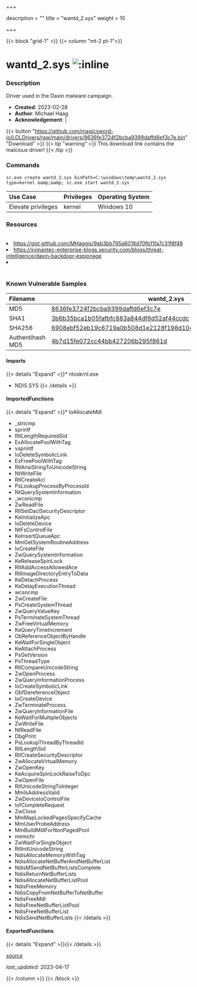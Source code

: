+++

description = ""
title = "wantd_2.sys"
weight = 10

+++


{{< block "grid-1" >}}
{{< column "mt-2 pt-1">}}


# wantd_2.sys ![:inline](/images/twitter_verified.png) 


### Description

Driver used in the Daxin malware campaign.

- **Created**: 2023-02-28
- **Author**: Michael Haag
- **Acknowledgement**:  | [](https://twitter.com/)

{{< button "https://github.com/magicsword-io/LOLDrivers/raw/main/drivers/8636fe3724f2bcba9399daffd6ef3c7e.bin" "Download" >}}
{{< tip "warning" >}}
This download link contains the malcious driver!
{{< /tip >}}

### Commands

```
sc.exe create wantd_2.sys binPath=C:\windows\temp\wantd_2.sys type=kernel &amp;&amp; sc.exe start wantd_2.sys
```

| Use Case | Privileges | Operating System | 
|:---- | ---- | ---- |
| Elevate privileges | kernel | Windows 10 |

### Resources
<br>
<li><a href="https://gist.github.com/MHaggis/9ab3bb795a6018d70fb11fa7c31f8f48">https://gist.github.com/MHaggis/9ab3bb795a6018d70fb11fa7c31f8f48</a></li>
<li><a href="https://symantec-enterprise-blogs.security.com/blogs/threat-intelligence/daxin-backdoor-espionage">https://symantec-enterprise-blogs.security.com/blogs/threat-intelligence/daxin-backdoor-espionage</a></li>
<li><a href=""></a></li>
<br>

### Known Vulnerable Samples

| Filename | wantd_2.sys |
|:---- | ---- | 
| MD5 | <a href="https://www.virustotal.com/gui/file/8636fe3724f2bcba9399daffd6ef3c7e">8636fe3724f2bcba9399daffd6ef3c7e</a> |
| SHA1 | <a href="https://www.virustotal.com/gui/file/3b6b35bca1b05fafbfc883a844df6d52af44ccdc">3b6b35bca1b05fafbfc883a844df6d52af44ccdc</a> |
| SHA256 | <a href="https://www.virustotal.com/gui/file/6908ebf52eb19c6719a0b508d1e2128f198d10441551cbfb9f4031d382f5229f">6908ebf52eb19c6719a0b508d1e2128f198d10441551cbfb9f4031d382f5229f</a> |
| Authentihash MD5 | <a href="https://www.virustotal.com/gui/search/authentihash%253A4b7d15fe072cc44bb427206b295f861d">4b7d15fe072cc44bb427206b295f861d</a> || Authentihash SHA1 | <a href="https://www.virustotal.com/gui/search/authentihash%253A2edc9b891f72f204bee80618058f921a3f6fb5a1">2edc9b891f72f204bee80618058f921a3f6fb5a1</a> || Authentihash SHA256 | <a href="https://www.virustotal.com/gui/search/authentihash%253A25d16b2b53fc7b52a65616ab7fc04a503946c20fe96556681bfaddd589401f4a">25d16b2b53fc7b52a65616ab7fc04a503946c20fe96556681bfaddd589401f4a</a> || Publisher | Anhua Xinda (Beijing) Technology Co., Ltd. || Signature | S, i, g, n, e, d   || Date | 7:52 AM 4/30/2014 || Company | Microsoft Corporation || Description | WAN Transport Driver || Product | Microsoft Windows Operating System || OriginalFilename | wantd.sys |
#### Imports
{{< details "Expand" >}}* ntoskrnl.exe
* NDIS.SYS
{{< /details >}}
#### ImportedFunctions
{{< details "Expand" >}}* IoAllocateMdl
* _stricmp
* sprintf
* RtlLengthRequiredSid
* ExAllocatePoolWithTag
* vsprintf
* IoDeleteSymbolicLink
* ExFreePoolWithTag
* RtlAnsiStringToUnicodeString
* NtWriteFile
* RtlCreateAcl
* PsLookupProcessByProcessId
* NtQuerySystemInformation
* _wcsnicmp
* ZwReadFile
* RtlSetDaclSecurityDescriptor
* KeInitializeApc
* IoDeleteDevice
* NtFsControlFile
* KeInsertQueueApc
* MmGetSystemRoutineAddress
* IoCreateFile
* ZwQuerySystemInformation
* KeReleaseSpinLock
* RtlAddAccessAllowedAce
* RtlImageDirectoryEntryToData
* KeDetachProcess
* KeDelayExecutionThread
* wcsncmp
* ZwCreateFile
* PsCreateSystemThread
* ZwQueryValueKey
* PsTerminateSystemThread
* ZwFreeVirtualMemory
* KeQueryTimeIncrement
* ObReferenceObjectByHandle
* KeWaitForSingleObject
* KeAttachProcess
* PsGetVersion
* PsThreadType
* RtlCompareUnicodeString
* ZwOpenProcess
* ZwQueryInformationProcess
* IoCreateSymbolicLink
* ObfDereferenceObject
* IoCreateDevice
* ZwTerminateProcess
* ZwQueryInformationFile
* KeWaitForMultipleObjects
* ZwWriteFile
* NtReadFile
* DbgPrint
* PsLookupThreadByThreadId
* RtlLengthSid
* RtlCreateSecurityDescriptor
* ZwAllocateVirtualMemory
* ZwOpenKey
* KeAcquireSpinLockRaiseToDpc
* ZwOpenFile
* RtlUnicodeStringToInteger
* MmIsAddressValid
* ZwDeviceIoControlFile
* IofCompleteRequest
* ZwClose
* MmMapLockedPagesSpecifyCache
* MmUserProbeAddress
* MmBuildMdlForNonPagedPool
* memchr
* ZwWaitForSingleObject
* RtlInitUnicodeString
* NdisAllocateMemoryWithTag
* NdisAllocateNetBufferAndNetBufferList
* NdisMSendNetBufferListsComplete
* NdisReturnNetBufferLists
* NdisAllocateNetBufferListPool
* NdisFreeMemory
* NdisCopyFromNetBufferToNetBuffer
* NdisFreeMdl
* NdisFreeNetBufferListPool
* NdisFreeNetBufferList
* NdisSendNetBufferLists
{{< /details >}}
#### ExportedFunctions
{{< details "Expand" >}}{{< /details >}}



[*source*](https://github.com/magicsword-io/LOLDrivers/tree/main/yaml/wantd_2.yaml)

*last_updated:* 2023-04-17








{{< /column >}}
{{< /block >}}
